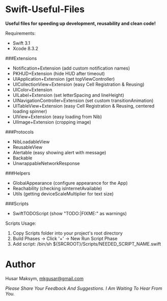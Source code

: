 # Swift-Useful-Files

**Useful files for speeding up development, reusability and clean code!**

Requirements: 
- Swift 3.1
- Xcode 8.3.2

###Extensions
  - Notification+Extension (add custom notification names)
  - PKHUD+Extension (hide HUD after timeout)
  - UIApplication+Extension (get topViewController)
  - UICollectionView+Extension (easy Cell Registration & Reusing)
  - UIColor+Extension 
  - UILabel+Extension (set letterSpacing and  lineHeight)
  - UINavigationController+Extension (set custom transitionAnimation)
  - UITableView+Extension (easy Cell Registration & Reusing, centered loading spinner)
  - UIView+Extension (easy loading from Nib)
  - UIImage+Extension (cropping image)
  
###Protocols
  - NibLoadableView
  - ReusableView
  - Alertable (easy showing alert with message)
  - Backable
  - UnwrappableNetworkResponse
  
###Helpers
  - GlobalAppearance (configure appearance for the App)
  - Reachability (checking isInternetAvailable)
  - Utils (getting deviceScaleMultiplier for text size)

###Scripts
  - SwiftTODOScript (show "TODO:|FIXME:" as warnings) 

Scripts Usage:
1. Copy Scripts folder into your project's root directory
2. Build Phases -> Click '+' -> New Run Script Phase
3. Add script: /bin/sh ${SRCROOT}/Scripts/NEEDED_SCRIPT_NAME.swift


# Author

Husar Maksym, mkgusar@gmail.com

_Please Share Your Feedback And Suggestions. I Am Waiting To Hear From You._
